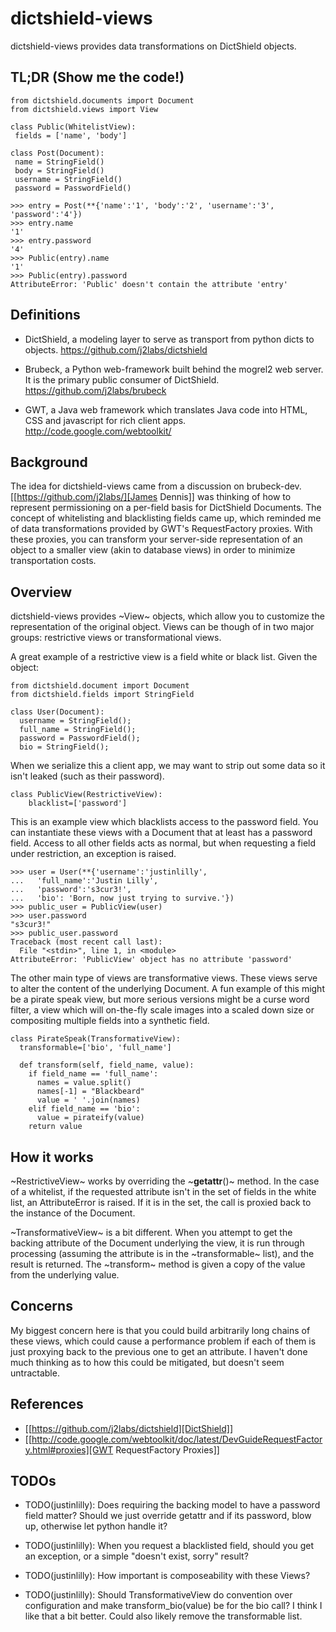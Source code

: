 # dictshield-views
dictshield-views provides data transformations on DictShield objects.
## TL;DR (Show me the code!)

    from dictshield.documents import Document
    from dictshield.views import View

    class Public(WhitelistView):
     fields = ['name', 'body']

    class Post(Document):
     name = StringField()
     body = StringField()
     username = StringField()
     password = PasswordField()

    >>> entry = Post(**{'name':'1', 'body':'2', 'username':'3', 'password':'4'})
    >>> entry.name
    '1'
    >>> entry.password
    '4'
    >>> Public(entry).name
    '1'
    >>> Public(entry).password
    AttributeError: 'Public' doesn't contain the attribute 'entry'

## Definitions
- DictShield, a modeling layer to serve as transport from python dicts
  to objects. https://github.com/j2labs/dictshield

- Brubeck, a Python web-framework built behind the mogrel2 web server.
  It is the primary public consumer of DictShield. https://github.com/j2labs/brubeck

- GWT, a Java web framework which translates Java code into HTML, CSS
  and javascript for rich client apps. http://code.google.com/webtoolkit/
## Background
The idea for dictshield-views came from a discussion on brubeck-dev. [[https://github.com/j2labs/][James
Dennis]] was thinking of how to represent permissioning on a per-field
basis for DictShield Documents. The concept of whitelisting and
blacklisting fields came up, which reminded me of data transformations
provided by GWT's RequestFactory proxies. With these proxies, you can
transform your server-side representation of an object to a smaller
view (akin to database views) in order to minimize transportation
costs.
## Overview
dictshield-views provides ~View~ objects, which allow you to customize the
representation of the original object. Views can be though of in two
major groups: restrictive views or transformational views.

A great example of a restrictive view is a field white or
black list. Given the object:

    from dictshield.document import Document
    from dictshield.fields import StringField

    class User(Document):
      username = StringField();
      full_name = StringField();
      password = PasswordField();
      bio = StringField();


When we serialize this a client app, we may want to strip out some
data so it isn't leaked (such as their password).


    class PublicView(RestrictiveView):
        blacklist=['password']


This is an example view which blacklists access to the password field.
You can instantiate these views with a Document that at least has a
password field. Access to all other fields acts as normal, but when
requesting a field under restriction, an exception is raised.


    >>> user = User(**{'username':'justinlilly',
    ...   'full_name':'Justin Lilly',
    ...   'password':'s3cur3!',
    ...   'bio': 'Born, now just trying to survive.'})
    >>> public_user = PublicView(user)
    >>> user.password
    "s3cur3!"
    >>> public_user.password
    Traceback (most recent call last):
      File "<stdin>", line 1, in <module>
    AttributeError: 'PublicView' object has no attribute 'password'


The other main type of views are transformative views. These views
serve to alter the content of the underlying Document. A fun example
of this might be a pirate speak view, but more serious versions might
be a curse word filter, a view which will on-the-fly scale images into
a scaled down size or compositing multiple fields into a synthetic
field.


    class PirateSpeak(TransformativeView):
      transformable=['bio', 'full_name']

      def transform(self, field_name, value):
        if field_name == 'full_name':
          names = value.split()
          names[-1] = "Blackbeard"
          value = ' '.join(names)
        elif field_name == 'bio':
          value = pirateify(value)
        return value



## How it works
~RestrictiveView~ works by overriding the ~__getattr__()~ method. In
the case of a whitelist, if the requested attribute isn't in the set
of fields in the white list, an AttributeError is raised. If it is in
the set, the call is proxied back to the instance of the Document.

~TransformativeView~ is a bit different. When you attempt to get the
backing attribute of the Document underlying the view, it is run
through processing (assuming the attribute is in the ~transformable~
list), and the result is returned. The ~transform~ method is given a
copy of the value from the underlying value.
## Concerns
My biggest concern here is that you could build arbitrarily long
chains of these views, which could cause a performance problem if each
of them is just proxying back to the previous one to get an attribute.
I haven't done much thinking as to how this could be mitigated, but
doesn't seem untractable.
## References
- [[https://github.com/j2labs/dictshield][DictShield]]
- [[http://code.google.com/webtoolkit/doc/latest/DevGuideRequestFactory.html#proxies][GWT RequestFactory Proxies]]
## TODOs
- TODO(justinlilly): Does requiring the backing model to have a
  password field matter? Should we just override getattr and if its
  password, blow up, otherwise let python handle it?

- TODO(justinlilly): When you request a blacklisted field, should you
  get an exception, or a simple "doesn't exist, sorry" result?

- TODO(justinlilly): How important is composeability with these Views?

- TODO(justinlilly): Should TransformativeView do convention over
  configuration and make transform_bio(value) be for the bio call? I
  think I like that a bit better. Could also likely remove the
  transformable list.
